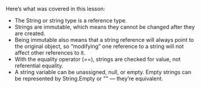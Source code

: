 Here’s what was covered in this lesson:

- The String or string type is a reference type.
- Strings are immutable, which means they cannot be changed after they are created.
- Being immutable also means that a string reference will always point to the original object, so “modifying” one reference to a string will not affect other references to it.
- With the equality operator (==), strings are checked for value, not referential equality.
- A string variable can be unassigned, null, or empty. Empty strings can be represented by String.Empty or "" — they’re equivalent.
